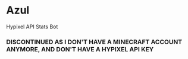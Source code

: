 # Azul
Hypixel API Stats Bot

### DISCONTINUED AS I DON'T HAVE A MINECRAFT ACCOUNT ANYMORE, AND DON'T HAVE A HYPIXEL API KEY

